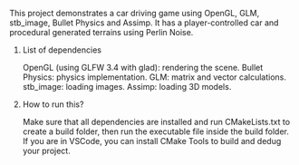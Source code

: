 This project demonstrates a car driving game using OpenGL, GLM, stb_image, Bullet Physics and Assimp. It has a 
player-controlled car and procedural generated terrains using Perlin Noise.

1. List of dependencies

   OpenGL (using GLFW 3.4 with glad): rendering the scene.
   Bullet Physics: physics implementation.
   GLM: matrix and vector calculations.
   stb_image: loading images. 
   Assimp: loading 3D models.

2. How to run this?

   Make sure that all dependencies are installed and run CMakeLists.txt to create a build folder, then run the
   executable file inside the build folder. If you are in VSCode, you can install CMake Tools to build and dedug 
   your project.






